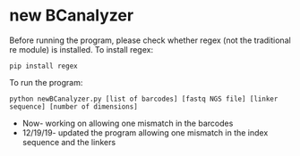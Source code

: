 # new BCanalyzer
Before running the program, please check whether regex (not the traditional re module) is installed. To install regex:
```
pip install regex
```
To run the program:
```
python newBCanalyzer.py [list of barcodes] [fastq NGS file] [linker sequence] [number of dimensions]
```
- Now- working on allowing one mismatch in the barcodes
- 12/19/19- updated the program allowing one mismatch in the index sequence and the linkers
